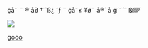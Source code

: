 çå˜ ¨ ®´å∂ †˙ˆß¿
ˆƒ ¨ çå˜≤ ¥ø¨ å®´ å g´˜ˆ¨ß⁄⁄⁄⁄⁄⁄

![](https://static.wikia.nocookie.net/ultradragonball/images/7/75/Tumblr_lwizcpFo3q1qjrs4wo1_250.gif/revision/latest?cb=20130303164253)

[gooo](https://google.com)

